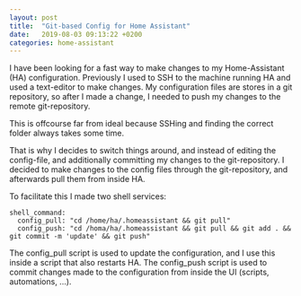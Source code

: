 ```yaml
---
layout: post
title:  "Git-based Config for Home Assistant"
date:   2019-08-03 09:13:22 +0200
categories: home-assistant
---
```


I have been looking for a fast way to make changes to my Home-Assistant (HA) configuration. Previously I used to SSH to the machine running HA and used a text-editor to make changes. My configuration files are stores in a git repository, so after I made a change, I needed to push my changes to the remote git-repository.

This is offcourse far from ideal because SSHing and finding the correct folder always takes some time.

That is why I decides to switch things around, and instead of editing the config-file, and additionally committing my changes to the git-repository. I decided to make changes to the config files through the git-repository, and afterwards pull them from inside HA.

To facilitate this I made two shell services:

```
shell_command:
  config_pull: "cd /home/ha/.homeassistant && git pull" 
  config_push: "cd /homa/ha/.homeassistant && git pull && git add . && git commit -m 'update' && git push"
```

The config_pull script is used to update the configuration, and I use this inside a script that also restarts HA. The config_push script is used to commit changes made to the configuration from inside the UI (scripts, automations, ...).

